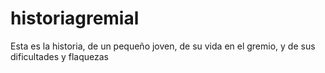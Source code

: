 # historiagremial
Esta es la historia, de un pequeño joven, de su vida en el gremio, y de sus dificultades y flaquezas
